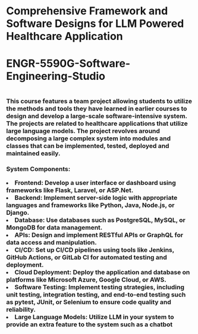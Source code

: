 <h1> Comprehensive Framework and Software Designs for LLM Powered Healthcare Application <h1>
<h1> ENGR-5590G-Software-Engineering-Studio <h1>

<h3> This course features a team project allowing students to utilize the methods and tools they have learned in earlier courses to design and develop a large-scale software-intensive system. The projects are related to healthcare applications that utilize large language models. The project revolves around decomposing a large complex system into modules and classes that can be implemented, tested, deployed and maintained easily. <h3>

System Components:
<li> Frontend: Develop a user interface or dashboard using frameworks like Flask,
Laravel, or ASP.Net.
<li> Backend: Implement server-side logic with appropriate languages and frameworks like
Python, Java, Node.js, or Django.
<li> Database: Use databases such as PostgreSQL, MySQL, or MongoDB for data
management.
<li> APIs: Design and implement RESTful APIs or GraphQL for data access and
manipulation. 
<li> CI/CD: Set up CI/CD pipelines using tools like Jenkins, GitHub Actions, or GitLab CI
for automated testing and deployment.
<li> Cloud Deployment: Deploy the application and database on platforms like Microsoft
Azure, Google Cloud, or AWS. 
<li> Software Testing: Implement testing strategies, including unit testing, integration
testing, and end-to-end testing such as pytest, JUnit, or Selenium to ensure code quality
and reliability.
<li> Large Language Models: Utilize LLM in your system to provide an extra feature to the system such as a chatbot 
